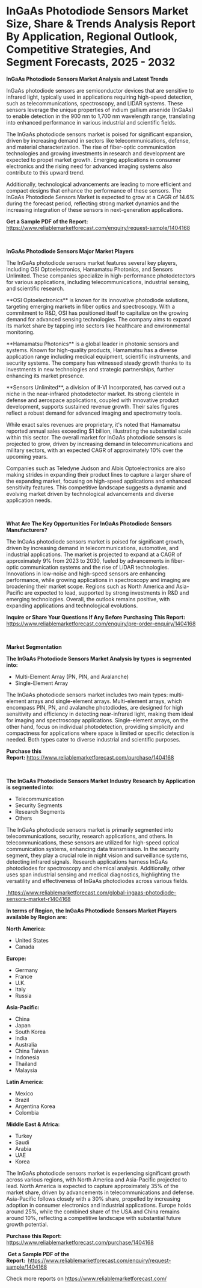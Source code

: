<p><h1>InGaAs Photodiode Sensors Market Size, Share & Trends Analysis Report By Application, Regional Outlook, Competitive Strategies, And Segment Forecasts, 2025 - 2032</h1></p><p><strong>InGaAs Photodiode Sensors Market Analysis and Latest Trends</strong></p>
<p><p>InGaAs photodiode sensors are semiconductor devices that are sensitive to infrared light, typically used in applications requiring high-speed detection, such as telecommunications, spectroscopy, and LIDAR systems. These sensors leverage the unique properties of indium gallium arsenide (InGaAs) to enable detection in the 900 nm to 1,700 nm wavelength range, translating into enhanced performance in various industrial and scientific fields.</p><p>The InGaAs photodiode sensors market is poised for significant expansion, driven by increasing demand in sectors like telecommunications, defense, and material characterization. The rise of fiber-optic communication technologies and growing investments in research and development are expected to propel market growth. Emerging applications in consumer electronics and the rising need for advanced imaging systems also contribute to this upward trend.</p><p>Additionally, technological advancements are leading to more efficient and compact designs that enhance the performance of these sensors. The InGaAs Photodiode Sensors Market is expected to grow at a CAGR of 14.6% during the forecast period, reflecting strong market dynamics and the increasing integration of these sensors in next-generation applications.</p></p>
<p><strong>Get a Sample PDF of the Report:&nbsp;</strong> <a href="https://www.reliablemarketforecast.com/enquiry/request-sample/1404168?utm_campaign=1899&utm_medium=2&utm_source=Github&utm_content=ia&utm_term=13012025&utm_id=ingaas-photodiode-sensors">https://www.reliablemarketforecast.com/enquiry/request-sample/1404168</a></p>
<p>&nbsp;</p>
<p><strong>InGaAs Photodiode Sensors Major Market Players</strong></p>
<p><p>The InGaAs photodiode sensors market features several key players, including OSI Optoelectronics, Hamamatsu Photonics, and Sensors Unlimited. These companies specialize in high-performance photodetectors for various applications, including telecommunications, industrial sensing, and scientific research.</p><p>**OSI Optoelectronics** is known for its innovative photodiode solutions, targeting emerging markets in fiber optics and spectroscopy. With a commitment to R&D, OSI has positioned itself to capitalize on the growing demand for advanced sensing technologies. The company aims to expand its market share by tapping into sectors like healthcare and environmental monitoring.</p><p>**Hamamatsu Photonics** is a global leader in photonic sensors and systems. Known for high-quality products, Hamamatsu has a diverse application range including medical equipment, scientific instruments, and security systems. The company has witnessed steady growth thanks to its investments in new technologies and strategic partnerships, further enhancing its market presence.</p><p>**Sensors Unlimited**, a division of II-VI Incorporated, has carved out a niche in the near-infrared photodetector market. Its strong clientele in defense and aerospace applications, coupled with innovative product development, supports sustained revenue growth. Their sales figures reflect a robust demand for advanced imaging and spectrometry tools.</p><p>While exact sales revenues are proprietary, it's noted that Hamamatsu reported annual sales exceeding $1 billion, illustrating the substantial scale within this sector. The overall market for InGaAs photodiode sensors is projected to grow, driven by increasing demand in telecommunications and military sectors, with an expected CAGR of approximately 10% over the upcoming years.</p><p>Companies such as Teledyne Judson and Albis Optoelectronics are also making strides in expanding their product lines to capture a larger share of the expanding market, focusing on high-speed applications and enhanced sensitivity features. This competitive landscape suggests a dynamic and evolving market driven by technological advancements and diverse application needs.</p></p>
<p>&nbsp;</p>
<p><strong>What Are The Key Opportunities For InGaAs Photodiode Sensors Manufacturers?</strong></p>
<p><p>The InGaAs photodiode sensors market is poised for significant growth, driven by increasing demand in telecommunications, automotive, and industrial applications. The market is projected to expand at a CAGR of approximately 9% from 2023 to 2030, fueled by advancements in fiber-optic communication systems and the rise of LiDAR technologies. Innovations in low-noise and high-speed sensors are enhancing performance, while growing applications in spectroscopy and imaging are broadening their market scope. Regions such as North America and Asia-Pacific are expected to lead, supported by strong investments in R&D and emerging technologies. Overall, the outlook remains positive, with expanding applications and technological evolutions.</p></p>
<p><strong>Inquire or Share Your Questions If Any Before Purchasing This Report:</strong> <a href="https://www.reliablemarketforecast.com/enquiry/pre-order-enquiry/1404168?utm_campaign=1899&utm_medium=2&utm_source=Github&utm_content=ia&utm_term=13012025&utm_id=ingaas-photodiode-sensors">https://www.reliablemarketforecast.com/enquiry/pre-order-enquiry/1404168</a></p>
<p>&nbsp;</p>
<p><strong>Market Segmentation</strong></p>
<p><strong>The InGaAs Photodiode Sensors Market Analysis by types is segmented into:</strong></p>
<p><ul><li>Multi-Element Array (PN, PIN, and Avalanche)</li><li>Single-Element Array</li></ul></p>
<p><p>The InGaAs photodiode sensors market includes two main types: multi-element arrays and single-element arrays. Multi-element arrays, which encompass PIN, PN, and avalanche photodiodes, are designed for high sensitivity and efficiency in detecting near-infrared light, making them ideal for imaging and spectroscopy applications. Single-element arrays, on the other hand, focus on individual photodetection, providing simplicity and compactness for applications where space is limited or specific detection is needed. Both types cater to diverse industrial and scientific purposes.</p></p>
<p><strong>Purchase this Report:&nbsp;</strong><a href="https://www.reliablemarketforecast.com/purchase/1404168?utm_campaign=1899&utm_medium=2&utm_source=Github&utm_content=ia&utm_term=13012025&utm_id=ingaas-photodiode-sensors">https://www.reliablemarketforecast.com/purchase/1404168</a></p>
<p>&nbsp;</p>
<p><strong>The InGaAs Photodiode Sensors Market Industry Research by Application is segmented into:</strong></p>
<p><ul><li>Telecommunication</li><li>Security Segments</li><li>Research Segments</li><li>Others</li></ul></p>
<p><p>The InGaAs photodiode sensors market is primarily segmented into telecommunications, security, research applications, and others. In telecommunications, these sensors are utilized for high-speed optical communication systems, enhancing data transmission. In the security segment, they play a crucial role in night vision and surveillance systems, detecting infrared signals. Research applications harness InGaAs photodiodes for spectroscopy and chemical analysis. Additionally, other uses span industrial sensing and medical diagnostics, highlighting the versatility and effectiveness of InGaAs photodiodes across various fields.</p></p>
<p><a href="https://www.reliablemarketforecast.com/global-ingaas-photodiode-sensors-market-r1404168?utm_campaign=1899&utm_medium=2&utm_source=Github&utm_content=ia&utm_term=13012025&utm_id=ingaas-photodiode-sensors">&nbsp;https://www.reliablemarketforecast.com/global-ingaas-photodiode-sensors-market-r1404168</a></p>
<p><strong>In terms of Region, the InGaAs Photodiode Sensors Market Players available by Region are:</strong></p>
<p>
    <p> <strong> North America: </strong>
        <ul>
            <li>United States</li>
            <li>Canada</li>
        </ul>
        </p> 
    <p> <strong> Europe: </strong>
        <ul>
            <li>Germany</li>
            <li>France</li>
            <li>U.K.</li>
            <li>Italy</li>
            <li>Russia</li>
        </ul>
        </p> 
    <p> <strong> Asia-Pacific: </strong>
        <ul>
            <li>China</li>
            <li>Japan</li>
            <li>South Korea</li>
            <li>India</li>
            <li>Australia</li>
            <li>China Taiwan</li>
            <li>Indonesia</li>
            <li>Thailand</li>
            <li>Malaysia</li>
        </ul>
        </p> 
    <p> <strong> Latin America: </strong>
        <ul>
            <li>Mexico</li>
            <li>Brazil</li>
            <li>Argentina Korea</li>
            <li>Colombia</li>
        </ul>
        </p> 
    <p> <strong> Middle East & Africa: </strong>
        <ul>
            <li>Turkey</li>
            <li>Saudi</li>
            <li>Arabia</li>
            <li>UAE</li>
            <li>Korea</li>
        </ul>
    </p>
    </p>
<p><p>The InGaAs photodiode sensors market is experiencing significant growth across various regions, with North America and Asia-Pacific projected to lead. North America is expected to capture approximately 35% of the market share, driven by advancements in telecommunications and defense. Asia-Pacific follows closely with a 30% share, propelled by increasing adoption in consumer electronics and industrial applications. Europe holds around 25%, while the combined share of the USA and China remains around 10%, reflecting a competitive landscape with substantial future growth potential.</p></p>
<p><strong>Purchase this Report: </strong><a href="https://www.reliablemarketforecast.com/purchase/1404168?utm_campaign=1899&utm_medium=2&utm_source=Github&utm_content=ia&utm_term=13012025&utm_id=ingaas-photodiode-sensors">https://www.reliablemarketforecast.com/purchase/1404168</a></p>
<p>&nbsp;<strong>Get a Sample PDF of the Report:&nbsp;&nbsp;</strong><a href="https://www.reliablemarketforecast.com/enquiry/request-sample/1404168?utm_campaign=1899&utm_medium=2&utm_source=Github&utm_content=ia&utm_term=13012025&utm_id=ingaas-photodiode-sensors">https://www.reliablemarketforecast.com/enquiry/request-sample/1404168</a></p>
<p><strong></strong></p>
<p>Check more reports on <a href="https://www.reliablemarketforecast.com/?utm_campaign=1899&utm_medium=2&utm_source=Github&utm_content=ia&utm_term=13012025&utm_id=ingaas-photodiode-sensors">https://www.reliablemarketforecast.com/</a></p>